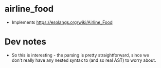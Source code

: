 # airline_food

* Implements https://esolangs.org/wiki/Airline_Food

# Dev notes

* So this is interesting - the parsing is pretty straightforward, since we don't really have any nested syntax to (and so real AST) to worry about.
